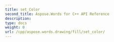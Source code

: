 ```yaml
---
title: set_Color
second_title: Aspose.Words for C++ API Reference
description: 
type: docs
weight: 0
url: /cpp/aspose.words.drawing/fill/set_color/
---
```




